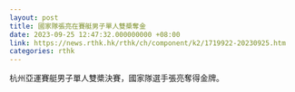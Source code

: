 ```yaml
---
layout: post
title: 國家隊張亮在賽艇男子單人雙槳奪金
date: 2023-09-25 12:47:32.000000000 +08:00
link: https://news.rthk.hk/rthk/ch/component/k2/1719922-20230925.htm
categories: rthk
---
```


杭州亞運賽艇男子單人雙槳決賽，國家隊選手張亮奪得金牌。
